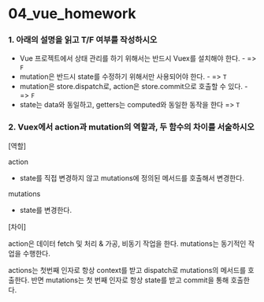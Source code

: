 # 04_vue_homework

### 1. 아래의 설명을 읽고 T/F 여부를 작성하시오

- Vue 프로젝트에서 상태 관리를 하기 위해서는 반드시 Vuex를 설치해야 한다. - => `F`
- mutation은 반드시 state를 수정하기 위해서만 사용되어야 한다. -  => `T`
- mutation은 store.dispatch로, action은 store.commit으로 호출할 수 있다. - => `F`
- state는 data와 동일하고, getters는 computed와 동일한 동작을 한다  => `T`



### 2. Vuex에서 action과 mutation의 역할과, 두 함수의 차이를 서술하시오

[역할]

action

- state를 직접 변경하지 않고 mutations에 정의된 메서드를 호출해서 변경한다.

mutations

- state를 변경한다.

[차이]

action은 데이터 fetch 및 처리 & 가공, 비동기 작업을 한다. mutations는 동기적인 작업을 수행한다. 

actions는 첫번째 인자로 항상 context를 받고 dispatch로 mutations의 메서드를 호출한다. 반면 mutations는 첫 번째 인자로 항상 state를 받고 commit을 통해 호출한다.

